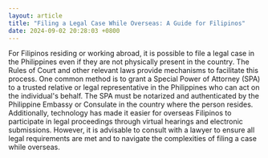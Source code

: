 ```yaml
---
layout: article
title: "Filing a Legal Case While Overseas: A Guide for Filipinos"
date: 2024-09-02 20:28:03 +0800
---
```


<p>For Filipinos residing or working abroad, it is possible to file a legal case in the Philippines even if they are not physically present in the country. The Rules of Court and other relevant laws provide mechanisms to facilitate this process. One common method is to grant a Special Power of Attorney (SPA) to a trusted relative or legal representative in the Philippines who can act on the individual's behalf. The SPA must be notarized and authenticated by the Philippine Embassy or Consulate in the country where the person resides. Additionally, technology has made it easier for overseas Filipinos to participate in legal proceedings through virtual hearings and electronic submissions. However, it is advisable to consult with a lawyer to ensure all legal requirements are met and to navigate the complexities of filing a case while overseas.</p>